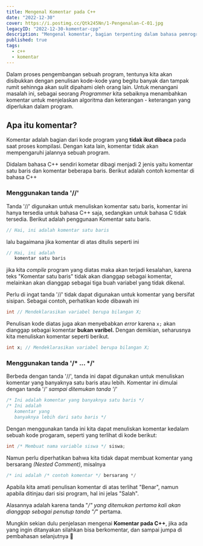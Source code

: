 ```yaml
---
title: Mengenal Komentar pada C++
date: "2022-12-30"
cover: https://i.postimg.cc/Qtk245Nn/1-Pengenalan-C-01.jpg
legacyID: "2022-12-30-komentar-cpp"
description: "Mengenal komentar, bagian terpenting dalam bahasa pemrograman"
published: true
tags:
  - c++
  - komentar
---
```


Dalam proses pengembangan sebuah program, tentunya kita akan disibukkan dengan penulisan kode-kode yang begitu banyak dan tampak rumit sehinnga akan sulit dipahami oleh orang lain. Untuk menangani masalah ini, sebagai seorang _Programmer_ kita sebaiknya menambahkan komentar untuk menjelaskan algoritma dan keterangan - keterangan yang diperlukan dalam program.

## Apa itu komentar?

Komentar adalah bagian dari kode program yang **tidak ikut dibaca** pada saat proses kompilasi.
Dengan kata lain, komentar tidak akan mempengaruhi jalannya sebuah program.

Didalam bahasa C++ sendiri kometar dibagi menjadi 2 jenis yaitu komentar satu baris dan komentar beberapa baris. Berikut adalah contoh komentar di bahasa C++

### Menggunakan tanda '//'

Tanda '//' digunakan untuk menuliskan komentar satu baris, komentar ini hanya tersedia untuk bahasa C++ saja, sedangkan untuk bahasa C tidak tersedia. Berikut adalah penggunaan Komentar satu baris.

```cpp
// Hai, ini adalah komentar satu baris
```

lalu bagaimana jika komentar di atas ditulis seperti ini

```cpp
// Hai, ini adalah
   komentar satu baris
```

jika kita _compile_ program yang diatas maka akan terjadi kesalahan, karena teks "Komentar satu baris" tidak akan dianggap sebagai komentar, melainkan akan dianggap sebagai tiga buah variabel yang tidak dikenal.

Perlu di ingat tanda '//' tidak dapat digunakan untuk komentar yang bersifat sisipan. Sebagai contoh, perhatikan kode dibawah ini

```cpp
int // Mendeklarasikan variabel berupa bilangan X;
```

Penulisan kode diatas juga akan menyebabkan _error_ karena `x;` akan dianggap sebagai komentar **bukan varibel.** Dengan demikian, seharusnya kita menuliskan komentar seperti berikut.

```cpp
int x; // Mendeklarasikan variabel berupa bilangan X;
```

### Menggunakan tanda '/* ... */'

Berbeda dengan tanda '//', tanda ini dapat digunakan untuk menuliskan komentar yang banyaknya satu baris atau lebih. Komentar ini dimulai dengan tanda '/*' sampai ditemukan tanda '*/'

```cpp
/* Ini adalah komentar yang banyaknya satu baris */
/* Ini adalah 
   komentar yang
   banyaknya lebih dari satu baris */
```

Dengan menggunakan tanda ini kita dapat menuliskan komentar kedalam sebuah kode progaram, seperti yang terlihat di kode berikut:

```cpp
int /* Membuat nama variable siswa */ siswa;
```

Namun perlu diperhatikan bahwa kita tidak dapat membuat komentar yang bersarang _(Nested Comment)_, misalnya

```cpp
/* ini adalah /* contoh komentar */ bersarang */
```

Apabila kita amati penulisan komentar di atas terlihat "Benar", namun apabila ditinjau dari sisi program, hal ini jelas "Salah".

Alasannya adalah karena tanda "*/" yang ditemukan pertama kali akan dianggap sebagai penutup tanda "/*" pertama.

Mungkin sekian dulu penjelasan mengenai **Komentar pada C++**, jika ada yang ingin ditanyakan silahkan bisa berkomentar, dan sampai jumpa di pembahasan selanjutnya 👋